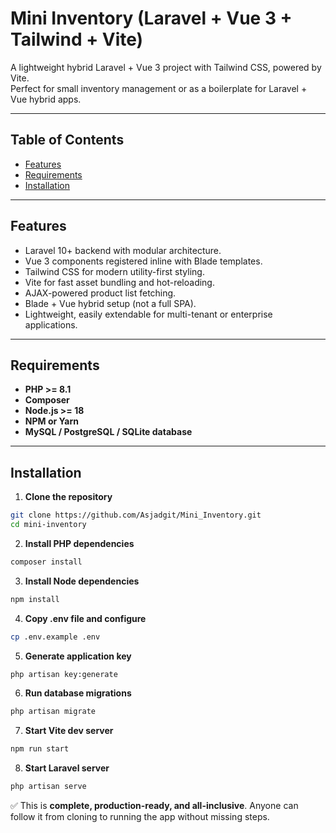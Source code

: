 # Mini Inventory (Laravel + Vue 3 + Tailwind + Vite)

A lightweight hybrid Laravel + Vue 3 project with Tailwind CSS, powered by Vite.  
Perfect for small inventory management or as a boilerplate for Laravel + Vue hybrid apps.

---

## Table of Contents

- [Features](#features)
- [Requirements](#requirements)
- [Installation](#installation)

---

## Features

- Laravel 10+ backend with modular architecture.
- Vue 3 components registered inline with Blade templates.
- Tailwind CSS for modern utility-first styling.
- Vite for fast asset bundling and hot-reloading.
- AJAX-powered product list fetching.
- Blade + Vue hybrid setup (not a full SPA).
- Lightweight, easily extendable for multi-tenant or enterprise applications.

---

## Requirements

- **PHP >= 8.1**
- **Composer**
- **Node.js >= 18**
- **NPM or Yarn**
- **MySQL / PostgreSQL / SQLite database**

---

## Installation

1. **Clone the repository**

```bash
git clone https://github.com/Asjadgit/Mini_Inventory.git
cd mini-inventory
```

2. **Install PHP dependencies**

```bash
composer install
```

3. **Install Node dependencies**

```bash
npm install
```

4. **Copy .env file and configure**

```bash
cp .env.example .env
```

5. **Generate application key**

```bash
php artisan key:generate
```
6. **Run database migrations**

```bash
php artisan migrate
```
7. **Start Vite dev server**

```bash
npm run start
```
8. **Start Laravel server**

```bash
php artisan serve
```

✅ This is **complete, production-ready, and all-inclusive**. Anyone can follow it from cloning to running the app without missing steps.
